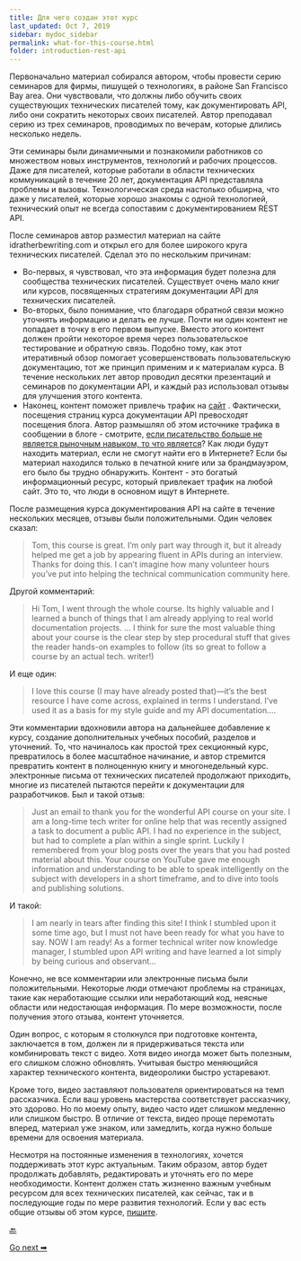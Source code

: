 ```yaml
---
title: Для чего создан этот курс
last_updated: Oct 7, 2019
sidebar: mydoc_sidebar
permalink: what-for-this-course.html
folder: introduction-rest-api
---
```


Первоначально материал собирался автором, чтобы провести серию семинаров для  фирмы, пишущей о технологиях, в районе San Francisco Bay area. Они чувствовали, что должны либо обучить своих существующих технических писателей тому, как документировать API, либо они сократить некоторых своих писателей. Автор преподавал серию из трех семинаров, проводимых по вечерам, которые длились несколько недель.

Эти семинары были динамичными и познакомили работников со множеством новых инструментов, технологий и рабочих процессов. Даже для писателей, которые работали в области технических коммуникаций в течение 20 лет, документация API представляла проблемы и вызовы. Технологическая среда настолько обширна, что даже у писателей, которые хорошо знакомы с одной технологией, технический опыт не всегда сопоставим с документированием REST API.

После семинаров автор разместил материал на сайте idratherbewriting.com и открыл его для более широкого круга технических писателей. Сделал это по нескольким причинам:

-  Во-первых, я чувствовал, что эта информация будет полезна для сообщества технических писателей. Существует очень мало книг или курсов, посвященных стратегиям документации API для технических писателей.
- Во-вторых, было понимание, что благодаря обратной связи можно уточнять информацию и делать ее лучше. Почти ни один контент не попадает в точку в его первом выпуске. Вместо этого контент должен пройти некоторое время через пользовательское тестирование и обратную связь. Подобно тому, как этот итеративный обзор помогает усовершенствовать пользовательскую документацию, тот же принцип применим и к материалам курса. В течение нескольких лет автор проводил десятки презентаций и семинаров по документации API, и каждый раз использовал отзывы для улучшения этого контента.
- Наконец, контент поможет привлечь трафик на [сайт](https://idratherbewriting.com/) . Фактически, посещения страниц курса документации API превосходят посещения блога. Автор размышлял об этом источнике трафика в сообщении в блоге - смотрите, [если писательство больше не является рыночным навыком, то что является](https://idratherbewriting.com/2018/08/09/writing-no-longer-a-skill/)? Как люди будут находить материал, если не смогут найти его в Интернете? Если бы материал находился только в печатной книге или за брандмауэром, его было бы трудно обнаружить. Контент - это богатый информационный ресурс, который привлекает трафик на любой сайт. Это то, что люди в основном ищут в Интернете.

После размещения курса документирования API на  сайте в течение нескольких месяцев, отзывы были положительными. Один человек сказал:

> Tom, this course is great. I’m only part way through it, but it already helped me get a job by appearing fluent in APIs during an interview. Thanks for doing this. I can’t imagine how many volunteer hours you’ve put into helping the technical communication community here.

Другой комментарий:

> Hi Tom, I went through the whole course. Its highly valuable and I learned a bunch of things that I am already applying to real world documentation projects. … I think for sure the most valuable thing about your course is the clear step by step procedural stuff that gives the reader hands-on examples to follow (its so great to follow a course by an actual tech. writer!)

И еще один:

> I love this course (I may have already posted that)—it’s the best resource I have come across, explained in terms I understand. I’ve used it as a basis for my style guide and my API documentation….

Эти комментарии вдохновили автора на дальнейшее добавление к курсу, создание дополнительных учебных пособий, разделов и уточнений. То, что начиналось как простой трех секционный курс, превратилось в более масштабное начинание, и автор стремится превратить контент в полноценную книгу и многонедельный курс. электронные письма от технических писателей продолжают приходить, многие из писателей пытаются перейти к документации для разработчиков. Был и такой отзыв:

> Just an email to thank you for the wonderful API course on your site. I am a long-time tech writer for online help that was recently assigned a task to document a public API. I had no experience in the subject, but had to complete a plan within a single sprint. Luckily I remembered from your blog posts over the years that you had posted material about this.
Your course on YouTube gave me enough information and understanding to be able to speak intelligently on the subject with developers in a short timeframe, and to dive into tools and publishing solutions.

И такой:

> I am nearly in tears after finding this site! I think I stumbled upon it some time ago, but I must not have been ready for what you have to say. NOW I am ready! As a former technical writer now knowledge manager, I stumbled upon API writing and have learned a lot simply by being curious and observant…

Конечно, не все комментарии или электронные письма были положительными. Некоторые люди отмечают проблемы на страницах, такие как неработающие ссылки или неработающий код, неясные области или недостающая информация. По мере возможности, после получения этого отзыва, контент уточняется.

Один вопрос, с которым я столкнулся при подготовке контента, заключается в том, должен ли я придерживаться текста или комбинировать текст с видео. Хотя видео иногда может быть полезным, его слишком сложно обновлять. Учитывая быстро меняющийся характер технического контента, видеоролики быстро устаревают.


Кроме того, видео заставляют пользователя ориентироваться на  темп рассказчика. Если ваш уровень мастерства соответствует рассказчику, это здорово. Но по моему опыту, видео часто идет слишком медленно или слишком быстро. В отличие от текста, видео проще перемотать вперед, материал уже знаком, или замедлить, когда  нужно больше времени для освоения материала.

Несмотря на постоянные изменения в технологиях, хочется поддерживать этот курс актуальным. Таким образом, автор будет продолжать добавлять, редактировать и уточнять его по мере необходимости. Контент должен стать жизненно важным учебным ресурсом для всех технических писателей, как сейчас, так и в последующие годы по мере развития технологий. Если у вас есть общие отзывы об этом курсе, [пишите](https://idratherbewriting.com/learnapidoc/contact.html).

[🔙](workshop-activities.html)

[Go next ➡](about-the-author.html)
